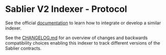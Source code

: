 # Sablier V2 Indexer - Protocol

See the official [documentation](https://docs.sablier.com) to learn how to integrate or develop a similar indexer.

See the [CHANGELOG.md](./CHANGELOG.md) for an overview of changes and backwards compatibility choices enabling this
indexer to track different versions of the Sablier contracts.
